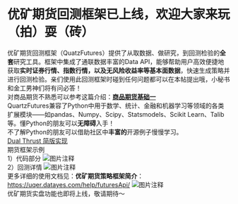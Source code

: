 # 优矿期货回测框架已上线，欢迎大家来玩（拍）耍（砖）

优矿期货回测框架（QuatzFutures）提供了从取数据、做研究，到回测检验的**全套**研究工具。框架中集成了通联数据丰富的Data API，能够帮助用户高效便捷地获取**实时证券行情、指数行情，以及无风险收益率等基本面数据**，快速生成策略并进行回测检验。亲们使用此回测框架时碰到任何问题都可以在本帖提出哦，小秘书和金工男神们将有问必答！
<br>对商品期货不熟悉可以参考这篇介绍：[**商品期货基础一**](https://uqer.datayes.com/community/share/57c919da228e5b5b811171b1)
<br>QuartzFutures兼容了Python中用于数学、统计、金融和机器学习等领域的各类扩展模块——如pandas、Numpy、Scipy、Statsmodels、Scikit Learn、Talib等。懂Python的朋友可以**无障碍**入手！
<br>不了解Python的朋友可以借助社区中**丰富的**开源例子慢慢学习。
<br>[Dual Thrust 简版实现](https://uqer.datayes.com/community/share/57cff947228e5b049cfb8572)
<br>期货框架示例
<br>1）代码部分
![图片注释](http://storage-uqer.datayes.com/564aee87f9f06c4446b4829b/ea7d99c2-8159-11e6-819f-f8bc124ed898)
<br>2）回测详情
![图片注释](http://storage-uqer.datayes.com/564aee87f9f06c4446b4829b/0b02d432-815a-11e6-819f-f8bc124ed898)
<br>更多详细的使用文档见：**优矿期货策略框架简介**：https://uqer.datayes.com/help/futuresApi/
![图片注释](http://storage-uqer.datayes.com/564aee87f9f06c4446b4829b/51dbbb8a-815a-11e6-819f-f8bc124ed898)
<br>优矿期货实盘功能也即将上线，敬请期待～
